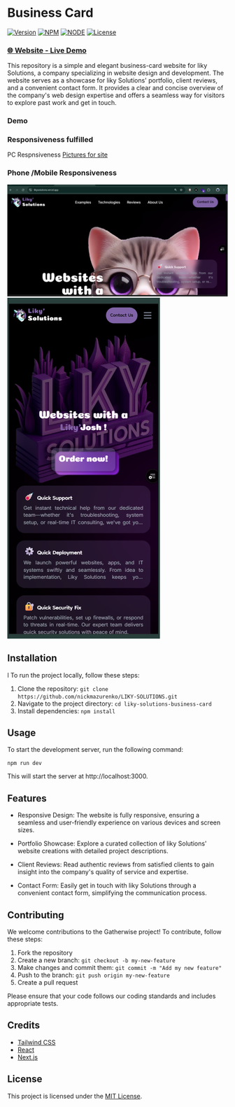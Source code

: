 # Business Card

[![Version](https://img.shields.io/static/v1?label=version&message=1.0.0&color=blue)](https://shields.io/)
[![NPM](https://img.shields.io/static/v1?label=npm&message=10.1.0color=blue)](https://shields.io/)
[![NODE](https://img.shields.io/static/v1?label=node&message=20.7.0&color=success)](https://shields.io/)
[![License](https://img.shields.io/badge/license-MIT-green.svg)](https://shields.io/)

### [🌐 Website - Live Demo ](https://likysolutions.vercel.app)

This repository is a simple and elegant business-card website for liky Solutions, a company specializing in website design and development. The website serves as a showcase for liky Solutions' portfolio, client reviews, and a convenient contact form. It provides a clear and concise overview of the company's web design expertise and offers a seamless way for visitors to explore past work and get in touch.

### Demo 
### Responsiveness fulfilled 
PC Respnsiveness 
[Pictures for site ](https://github.com/likyCoder/LIKY-SOLUTIONS/blob/main/public/assets/pic1.png)
### Phone /Mobile Responsiveness
![Screenshot 2023-10-21 154835](https://github.com/likyCoder/LIKY-SOLUTIONS/blob/main/public/assets/pic1.png)
![Screenshot 2023-10-21 154835](https://github.com/likyCoder/LIKY-SOLUTIONS/blob/main/public/assets/pic2.png)

## Installation
l
To run the project locally, follow these steps:

1. Clone the repository: `git clone https://github.com/nickmazurenko/LIKY-SOLUTIONS.git`
2. Navigate to the project directory: `cd liky-solutions-business-card`
3. Install dependencies: `npm install`

## Usage

To start the development server, run the following command:

```
npm run dev
```

This will start the server at http://localhost:3000.

## Features

- Responsive Design: The website is fully responsive, ensuring a seamless and user-friendly experience on various devices and screen sizes.

- Portfolio Showcase: Explore a curated collection of liky Solutions' website creations with detailed project descriptions.

- Client Reviews: Read authentic reviews from satisfied clients to gain insight into the company's quality of service and expertise.

- Contact Form: Easily get in touch with liky Solutions through a convenient contact form, simplifying the communication process.



## Contributing

We welcome contributions to the Gatherwise project! To contribute, follow these steps:

1. Fork the repository
2. Create a new branch: `git checkout -b my-new-feature`
3. Make changes and commit them: `git commit -m "Add my new feature"`
4. Push to the branch: `git push origin my-new-feature`
5. Create a pull request

Please ensure that your code follows our coding standards and includes appropriate tests.

## Credits

- [Tailwind CSS](https://tailwindcss.com/)
- [React](https://reactjs.org/)
- [Next.js](https://nextjs.org/)

## License

This project is licensed under the [MIT License](https://opensource.org/licenses/MIT).
